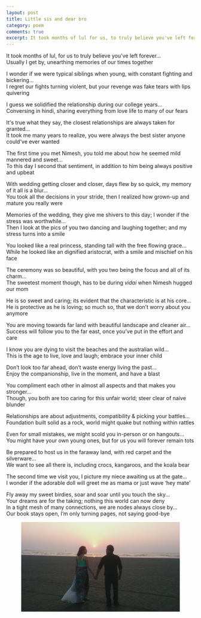 ```yaml
---
layout: post
title: Little sis and dear bro
category: poem
comments: true
excerpt: It took months of lul for us, to truly believe you've left forever...  
---
```


It took months of lul, for us to truly believe you've left forever...    
Usually I get by, unearthing memories of our times together

I wonder if we were typical siblings when young, with constant fighting and bickering...  
I regret our fights turning violent, but your revenge was fake tears with lips quivering

I guess we solidified the relationship during our college years...  
Conversing in hindi, sharing everything from love life to many of our fears

It's true what they say, the closest relationships are always taken for granted...    
It took me many years to realize, you were always the best sister anyone could've ever wanted

The first time you met Nimesh, you told me about how he seemed mild mannered and sweet...    
To this day I second that sentiment, in addition to him being always positive and upbeat

With wedding getting closer and closer, days flew by so quick, my memory of it all is a blur...    
You took all the decisions in your stride, then I realized how grown-up and mature you really were

Memories of the wedding, they give me shivers to this day; I wonder if the stress was worthwhile...    
Then I look at the pics of you two dancing and laughing together; and my stress turns into a smile

You looked like a real princess, standing tall with the free flowing grace...    
While he looked like an dignified aristocrat, with a smile and mischief on his face

The ceremony was so beautiful, with you two being the focus and all of its charm...    
The sweetest moment though, has to be during *vidai* when Nimesh hugged our mom

He is so sweet and caring; its evident that the characteristic is at his core...    
He is protective as he is loving; so much so, that we don’t worry about you anymore

You are moving towards far land with beautiful landscape and cleaner air...    
Success will follow you to the far east, once you’ve put in the effort and care

I know you are dying to visit the beaches and the australian wild...    
This is the age to live, love and laugh; embrace your inner child

Don’t look too far ahead, don’t waste energy living the past...    
Enjoy the companionship, live in the moment, and have a blast

You compliment each other in almost all aspects and that makes you stronger...    
Though, you both are too caring for this unfair world; steer clear of naive blunder

Relationships are about adjustments, compatibility & picking your battles...    
Foundation built solid as a rock, world might quake but nothing within rattles

Even for small mistakes, we might scold you in-person or on hangouts...    
You might have your own young ones, but for us you will forever remain tots

Be prepared to host us in the faraway land, with red carpet and the silverware...    
We want to see all there is, including crocs, kangaroos, and the koala bear

The second time we visit you, I picture my niece awaiting us at the gate...    
I wonder if the adorable doll will greet me as mama or just wave ‘hey mate’

Fly away my sweet birdies, soar and soar until you touch the sky...    
Your dreams are for the taking; nothing this world can now deny  
In a tight mesh of many connections, we are nodes always close by...    
Our book stays open, I’m only turning pages, not saying good-bye


<figure>
    <a href="#"><img src="/images/k-and-n.jpg"></a>
</figure>

